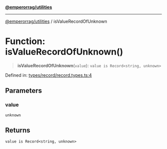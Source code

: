 [**@emperorrag/utilities**](../README.md)

***

[@emperorrag/utilities](../globals.md) / isValueRecordOfUnknown

# Function: isValueRecordOfUnknown()

> **isValueRecordOfUnknown**(`value`): `value is Record<string, unknown>`

Defined in: [types/record/record.types.ts:4](https://github.com/EmperorRAG/my-projects-monorepo/blob/e2bd1d08dbedaf6b4d2837cf58e4e4885a5e09fe/libs/utilities/src/lib/types/record/record.types.ts#L4)

## Parameters

### value

`unknown`

## Returns

`value is Record<string, unknown>`
